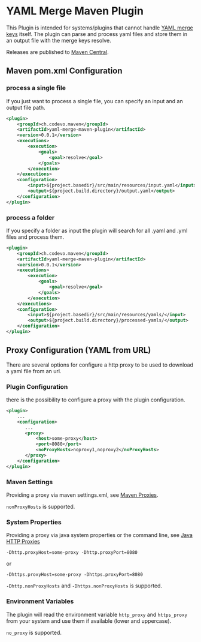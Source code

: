 # YAML Merge Maven Plugin
This Plugin is intended for systems/plugins that cannot handle [YAML merge keys](https://yaml.org/type/merge.html) itself. 
The plugin can parse and process yaml files and store them in an output file with the merge keys resolve.

Releases are published to [Maven Central](https://search.maven.org/search?q=io.github.menostos).

## Maven pom.xml Configuration

### process a single file
If you just want to process a single file, you can specify an input and an output file path.
```xml
<plugin>
    <groupId>ch.codevo.maven</groupId>
    <artifactId>yaml-merge-maven-plugin</artifactId>
    <version>0.0.1</version>
    <executions>
        <execution>
            <goals>
                <goal>resolve</goal>
            </goals>
        </execution>
    </executions>
    <configuration>
        <input>${project.basedir}/src/main/resources/input.yaml</input>
        <output>${project.build.directory}/output.yaml</output>
    </configuration>
</plugin>
```

### process a folder
If you specify a folder as input the plugin will search for all .yaml and .yml files and process them.
```xml
<plugin>
    <groupId>ch.codevo.maven</groupId>
    <artifactId>yaml-merge-maven-plugin</artifactId>
    <version>0.0.1</version>
    <executions>
        <execution>
            <goals>
                <goal>resolve</goal>
            </goals>
        </execution>
    </executions>
    <configuration>
        <input>${project.basedir}/src/main/resources/yamls/</input>
        <output>${project.build.directory}/processed-yamls/</output>
    </configuration>
</plugin>
```

## Proxy Configuration (YAML from URL)
There are several options for configure a http proxy to be used to download a yaml file from an url.

### Plugin Configuration
there is the possibility to configure a proxy with the plugin configuration.
```xml
<plugin>
    ...
    <configuration>
       ...
       <proxy>
           <host>some-proxy</host>
           <port>8080</port>
           <noProxyHosts>noproxy1,noproxy2</noProxyHosts>
       </proxy>
    </configuration>
</plugin>
```

### Maven Settings
Providing a proxy via maven settings.xml, see [Maven Proxies](https://maven.apache.org/guides/mini/guide-proxies.html).

``nonProxyHosts`` is supported.

### System Properties
Providing a proxy via java system properties or the command line, see [Java HTTP Proxies](https://docs.oracle.com/javase/8/docs/technotes/guides/net/proxies.html)

``-Dhttp.proxyHost=some-proxy -Dhttp.proxyPort=8080``

or

``-Dhttps.proxyHost=some-proxy -Dhttps.proxyPort=8080``

``-Dhttp.nonProxyHosts`` and ``-Dhttps.nonProxyHosts`` is supported.

### Environment Variables
The plugin will read the environment variable ``http_proxy`` and ``https_proxy`` from your system and use them if available (lower and uppercase).

``no_proxy`` is supported.